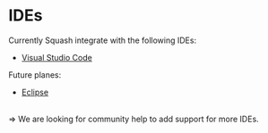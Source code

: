 
# IDEs

Currently Squash integrate with the following IDEs:
 - [Visual Studio Code](https://github.com/solo-io/squash-vscode.git)

Future planes:
 - [Eclipse](https://eclipse.org/ide/)



<BR>
=> We are looking for community help to add support for more IDEs.
